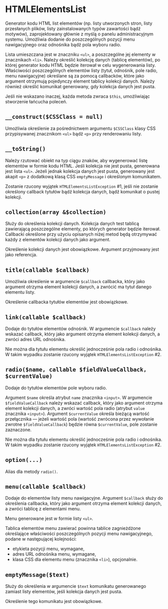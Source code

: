HTMLElementsList
===

Generator kodu HTML list elementów (np. listy utworzonych stron, listy przesłanych plików, listy zainstalowanych typów zawartości bądź motywów), zaprojektowany głównie z myślą o panelu administracyjnym systemu. Umożliwia dodanie do poszczególnych pozycji menu nawigacyjnego oraz odnośnika bądź pola wyboru radio.

Lista umieszczana jest w znaczniku `<ul>`, a poszczególne jej elementy w znacznikach `<li>`. Należy określić kolekcję danych (tablicę elementów), po której generator kodu HTML będzie iterował w celu wygenerowania listy. Właściwości poszczególnych elementów listy (tytuł, odnośnik, pole radio, menu nawigacyjne) określane są za pomocą callbacków, które jako argument otrzymują pojedynczy element tablicy kolekcji danych. Należy również określić komunikat generowany, gdy kolekcja danych jest pusta.

Jeśli nie wskazano inaczej, każda metoda zwraca `$this`, umożliwiając stworzenie łańcucha poleceń.

## `__construct($CSSClass = null)`

Umożliwia określenie za pośrednictwem argumentu `$CSSClass` klasy CSS przypisywanej znacznikom `<ul>` bądź `<p>` przy renderowaniu listy.

## `__toString()`

Należy rzutować obiekt na typ ciągu znaków, aby wygenerować listę elementów w formie kodu HTML. Jeśli kolekcja nie jest pusta, generowana jest lista `<ul>`. Jeżeli jednak kolekcja danych jest pusta, generowany jest akapit `<p>` z dodatkową klasą CSS `emptyMessage` i określonym komunikatem.

Zostanie rzucony wyjątek `HTMLElementsListException` #1, jeśli nie zostanie określony callback tytułów bądź kolekcja danych, bądź komunikat o pustej kolekcji.

## `collection(array &$collection)`

Służy do określenia kolekcji danych. Kolekcja danych test tablicą zawierającą poszczególne elementy, po których generator będzie iterował. Callbacki określone przy użyciu opisanych niżej metod będą otrzymywać każdy z elementów kolekcji danych jako argument.

Określenie kolekcji danych jest obowiązkowe. Argument przyjmowany jest jako referencja.

## `title(callable $callback)`

Umożliwia określenie w argumencie `$callback` callbacka, który jako argument otrzyma element kolekcji danych, a zwrócić ma tytuł danego elementu listy.

Określenie callbacka tytułów elementów jest obowiązkowe.

## `link(callable $callback)`

Dodaje do tytułów elementów odnośnik. W argumencie `$callback` należy wskazać callback, który jako argument otrzyma element kolekcji danych, a zwróci adres URL odnośnika.

Nie można dla tytułu elementu określić jednocześnie pola radio i odnośnika. W takim wypadku zostanie rzucony wyjątek `HTMLElementsListException` #2.

## `radio($name, callable $fieldValueCallback, $currentValue)`

Dodaje do tytułów elementów pole wyboru radio.

Argument `$name` określa atrybut `name` znacznika `<input>`. W argumencie `$fieldValueCallback` należy wskazać callback, który jako argument otrzyma element kolekcji danych, a zwróci wartość pola radio (atrybut `value` znacznika `<input>`). Argument `$currentValue` określa bieżącą wartość przełącznika — jeżeli wartość pola (wartość zwrócona przez wywołanie zwrotne `$fieldValueCallback`) będzie równa `$currentValue`, pole zostanie zaznaczone.

Nie można dla tytułu elementu określić jednocześnie pola radio i odnośnika. W takim wypadku zostanie rzucony wyjątek `HTMLElementsListException` #2.

## `option(...)`

Alias dla metody `radio()`.

## `menu(callable $callback)`

Dodaje do elementów listy menu nawigacyjne. Argument `$callback` służy do określenia callbacka, który jako argument otrzyma element kolekcji danych, a zwróci tablicę z elementami menu.

Menu generowane jest w formie listy `<ul>`.

Tablica elementów menu zawierać powinna tablice zagnieżdżone określające właściwości poszczególnych pozycji menu nawigacyjnego, podane w następującej kolejności:

* etykieta pozycji menu, wymagane,
* adres URL odnośnika menu, wymagane,
* klasa CSS dla elementu menu (znacznika `<li>`), opcjonalnie.

## `emptyMessage($text)`

Służy do określenia w argumencie `$text` komunikatu generowanego zamiast listy elementów, jeśli kolekcja danych jest pusta.

Określenie tego komunikatu jest obowiązkowe.